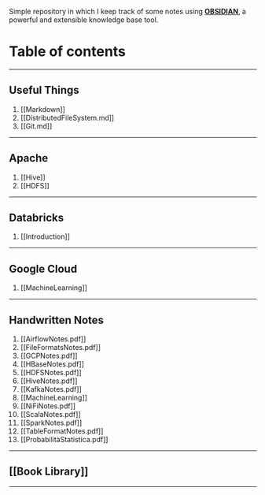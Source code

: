 Simple repository in which I keep track of some notes using [**OBSIDIAN**](https://obsidian.md/), a powerful and extensible knowledge base tool.

# Table of contents

--- 

## Useful Things
1. [[Markdown]]
2. [[DistributedFileSystem.md]]
3. [[Git.md]]
--- 

## Apache
1. [[Hive]]
2. [[HDFS]]
--- 
   
## Databricks
1. [[Introduction]]
--- 

## Google Cloud
1. [[MachineLearning]]
--- 

## Handwritten Notes
1. [[AirflowNotes.pdf]]
2. [[FileFormatsNotes.pdf]]
3. [[GCPNotes.pdf]]
4. [[HBaseNotes.pdf]]
5. [[HDFSNotes.pdf]]
6. [[HiveNotes.pdf]]
7. [[KafkaNotes.pdf]]
8. [[MachineLearning]]
9. [[NiFiNotes.pdf]]
10. [[ScalaNotes.pdf]]
11. [[SparkNotes.pdf]]
12. [[TableFormatNotes.pdf]]
13. [[ProbabilitàStatistica.pdf]]
--- 

## [[Book Library]]

---



